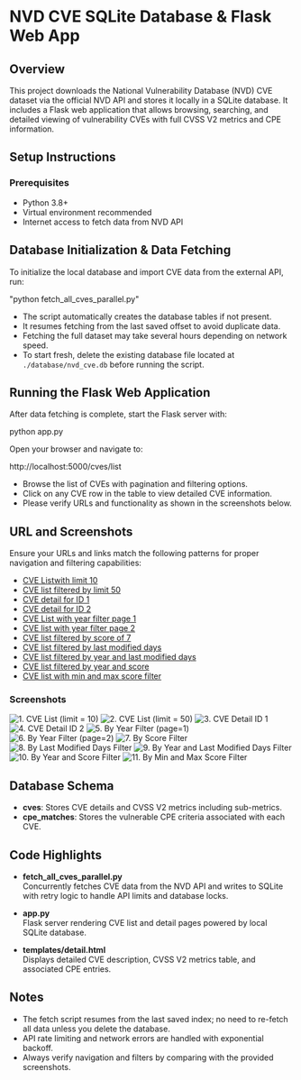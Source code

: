 # NVD CVE SQLite Database & Flask Web App

## Overview
This project downloads the National Vulnerability Database (NVD) CVE dataset via the official NVD API and stores it locally in a SQLite database. It includes a Flask web application that allows browsing, searching, and detailed viewing of vulnerability CVEs with full CVSS V2 metrics and CPE information.

## Setup Instructions

### Prerequisites
- Python 3.8+
- Virtual environment recommended
- Internet access to fetch data from NVD API

## Database Initialization & Data Fetching

To initialize the local database and import CVE data from the external API, run:

"python fetch_all_cves_parallel.py"

- The script automatically creates the database tables if not present.
- It resumes fetching from the last saved offset to avoid duplicate data.
- Fetching the full dataset may take several hours depending on network speed.
- To start fresh, delete the existing database file located at `./database/nvd_cve.db` before running the script.

## Running the Flask Web Application

After data fetching is complete, start the Flask server with:

python app.py

Open your browser and navigate to:

http://localhost:5000/cves/list

- Browse the list of CVEs with pagination and filtering options.
- Click on any CVE row in the table to view detailed CVE information.
- Please verify URLs and functionality as shown in the screenshots below.

## URL and Screenshots

Ensure your URLs and links match the following patterns for proper navigation and filtering capabilities:

- [CVE Listwith limit 10 ](http://127.0.0.1:5000/cves/list)
- [CVE list filtered by limit 50](http://127.0.0.1:5000/cves/list?limit=50&page=1)
- [CVE detail for ID 1](http://127.0.0.1:5000/cves/CVE-2011-0467)
- [CVE detail for ID 2](http://127.0.0.1:5000/cves/CVE-2018-12042)
- [CVE List with year filter page 1](http://127.0.0.1:5000/cves/list?year=2000)
- [CVE list with year filter page 2](http://127.0.0.1:5000/cves/list?year=2000&page=2)
- [CVE list filtered by score of 7](http://127.0.0.1:5000/cves/list?score=7)
- [CVE list filtered by last modified days](http://127.0.0.1:5000/cves/list?last_modified_days=30)
- [CVE list filtered by year and last modified days](http://127.0.0.1:5000/cves/list?year=1999&last_modified_days=30)
- [CVE list filtered by year and score](http://127.0.0.1:5000/cves/list?year=2000&score=7)
- [CVE list with min and max score filter](http://127.0.0.1:5000/cves/list?score_min=5&score_max=9)


### Screenshots

![1. CVE List (limit = 10)](screenshots/1.%20cve%20list%20(limit%20=%2010).png)
![2. CVE List (limit = 50)](screenshots/2.%20cve%20list%20(limit%20=%2050).png)
![3. CVE Detail ID 1](screenshots/3.%20cve%20detail%20id%201.png)
![4. CVE Detail ID 2](screenshots/4.%20cve%20detail%20id%202.png)
![5. By Year Filter (page=1)](screenshots/5.%20by%20year%20filter%20(page=1).png)
![6. By Year Filter (page=2)](screenshots/6.%20by%20year%20filter%20(page=2).png)
![7. By Score Filter](screenshots/7.%20by%20score%20filter.png)
![8. By Last Modified Days Filter](screenshots/8.%20by%20last_%20modified_%20days%20filter.png)
![9. By Year and Last Modified Days Filter](screenshots/9.%20by%20year%20and%20last_%20modified_%20days%20filter.png)
![10. By Year and Score Filter](screenshots/10.%20by%20year%20and%20score%20filter.png)
![11. By Min and Max Score Filter](screenshots/11.%20by%20min%20and%20max%20score%20filter.png)

## Database Schema

- **cves**: Stores CVE details and CVSS V2 metrics including sub-metrics.
- **cpe_matches**: Stores the vulnerable CPE criteria associated with each CVE.

## Code Highlights

- **fetch_all_cves_parallel.py**  
  Concurrently fetches CVE data from the NVD API and writes to SQLite with retry logic to handle API limits and database locks.

- **app.py**  
  Flask server rendering CVE list and detail pages powered by local SQLite database.

- **templates/detail.html**  
  Displays detailed CVE description, CVSS V2 metrics table, and associated CPE entries.

## Notes

- The fetch script resumes from the last saved index; no need to re-fetch all data unless you delete the database.
- API rate limiting and network errors are handled with exponential backoff.
- Always verify navigation and filters by comparing with the provided screenshots.


